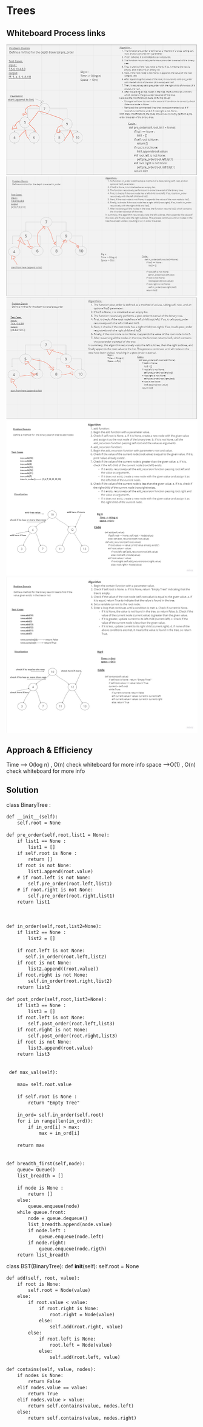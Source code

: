 # Trees

## Whiteboard Process links
![pre_order](./assest/pre_order%20treee.png)
![in_order](./assest/in%20order.png)
![post_order](./assest/post%20order%20tree.png)
![add](./assest/add.jpg)
![find](./assest/find.jpg)



## Approach & Efficiency
Time --> O(log n) , O(n) check whiteboard for more info
space -->O(1) , O(n) check whiteboard for more info

## Solution
class BinaryTree :
    
    def __init__(self):
        self.root = None

    def pre_order(self,root,list1 = None):
        if list1 == None :
            list1 = []
        if self.root is None :
            return []
        if root is not None:
            list1.append(root.value) 
        # if root.left is not None:
            self.pre_order(root.left,list1)
        # if root.right is not None:
            self.pre_order(root.right,list1)
        return list1   
      
                  

    def in_order(self,root,list2=None):
        if list2 == None :
            list2 = []
        
        if root.left is not None:
           self.in_order(root.left,list2)    
        if root is not None:
            list2.append((root.value)) 
        if root.right is not None:
            self.in_order(root.right,list2)   
        return list2
    
    def post_order(self,root,list3=None):
        if list3 == None :
            list3 = []
        if root.left is not None:
            self.post_order(root.left,list3)    
        if root.right is not None:
            self.post_order(root.right,list3)        
        if root is not None:
            list3.append(root.value) 
        return list3     


     def max_val(self):
    
        max= self.root.value
        
        if self.root is None :
            return "Empty Tree"   
        
        in_ord= self.in_order(self.root)
        for i in range(len(in_ord)):                
            if in_ord[i] > max:
                max = in_ord[i]
                
        return max  


    def breadth_first(self,node):
        queue= Queue()
        list_breadth = []
        
        if node is None :
            return []
        else:
            queue.enqueue(node)
        while queue.front:
            node = queue.dequeue()
            list_breadth.append(node.value)
            if node.left :
                queue.enqueue(node.left)
            if node.right:
                queue.enqueue(node.rigth)    
        return list_breadth    


class BST(BinaryTree):
    def __init__(self):
        self.root = None

    def add(self, root, value):
        if root is None:
            self.root = Node(value)
        else:
            if root.value < value:
                if root.right is None:
                    root.right = Node(value)
                else:
                    self.add(root.right, value)
            else:
                if root.left is None:
                    root.left = Node(value)
                else:
                    self.add(root.left, value)

    def contains(self, value, nodes):
        if nodes is None:
            return False
        elif nodes.value == value:
            return True
        elif nodes.value > value:
            return self.contains(value, nodes.left)
        else:
            return self.contains(value, nodes.right)
